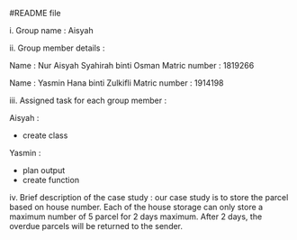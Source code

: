 #README file

i. Group name : Aisyah

ii. Group member details : 

Name : Nur Aisyah Syahirah binti Osman 
Matric number : 1819266

Name : Yasmin Hana binti Zulkifli
Matric number : 1914198

iii. Assigned task for each group member :

Aisyah : 
- create class

Yasmin : 
- plan output 
- create function
 
iv. Brief description of the case study : our case study is to store the parcel based on house number. Each of the house storage can only store a maximum number of 5 parcel for 2 days maximum. After 2 days, the overdue parcels will be returned to the sender. 


